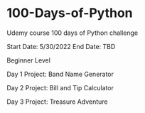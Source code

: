 # 100-Days-of-Python
Udemy course 100 days of Python challenge

Start Date: 5/30/2022
End Date: TBD


Beginner Level

Day 1
Project: Band Name Generator

Day 2
Project: Bill and Tip Calculator

Day 3
Project: Treasure Adventure
